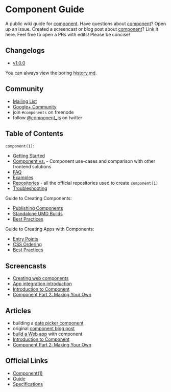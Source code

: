 
# Component Guide

A public wiki guide for [component][component].
Have questions about [component][component]? Open up an issue.
Created a screencast or blog post about [component][component]? Link it here.
Feel free to open a PRs with edits! Please be concise!

## Changelogs

- [v1.0.0](changelogs/1.0.0.md)

You can always view the boring [history.md](https://github.com/component/component/blob/master/History.md).

## Community

- [Mailing List](https://groups.google.com/group/componentjs)
- [Google+ Community](https://plus.google.com/u/0/communities/109771441994395167277)
- join `#components` on freenode
- follow [@component_js](http://twitter.com/component_js) on twitter

## Table of Contents

`component(1)`:

- [Getting Started](component/getting-started.md)
- [Component vs.](component/vs.md) - Component use-cases and comparison with other frontend solutions
- [FAQ](component/faq.md)
- [Examples](component/examples.md)
- [Repositories](component/repositories.md) - all the official repositories used to create `component(1)`
- [Troubleshooting](component/troubleshooting.md)

Guide to Creating Components:

- [Publishing Components](creating-components/publishing.md)
- [Standalone UMD Builds](creating-components/standalone-umd-builds.md)
- [Best Practices](creating-components/best-practices.md)

Guide to Creating Apps with Components:

- [Entry Points](creating-apps-with-components/entry-points.md)
- [CSS Ordering](creating-apps-with-components/css-ordering.md)
- [Best Practices](creating-apps-with-components/best-practices.md)

## Screencasts

- [Creating web components](https://vimeo.com/53730178)
- [App integration introduction](https://vimeo.com/48054442)
- [Introduction to Component](https://vimeo.com/86336598)
- [Component Part 2: Making Your Own](https://vimeo.com/86339228)

## Articles

- building a [date picker component](http://tjholowaychuk.tumblr.com/post/37832588021/building-a-date-picker-component)
- original [component blog post](http://tjholowaychuk.tumblr.com/post/27984551477/components)
- [build a Web app](http://blog.kewah.com/2014/build-a-web-app-with-component/) with component
- [Introduction to Component](http://smalljs.org/package-managers/component-part-1/)
- [Component Part 2: Making Your Own](http://smalljs.org/package-managers/component-part-2/)

## Official Links

- [Component(1)](https://github.com/component/component)
- [Guide](https://github.com/component/guide)
- [Specifications](https://github.com/component/spec)

[component]: https://github.com/component/component

